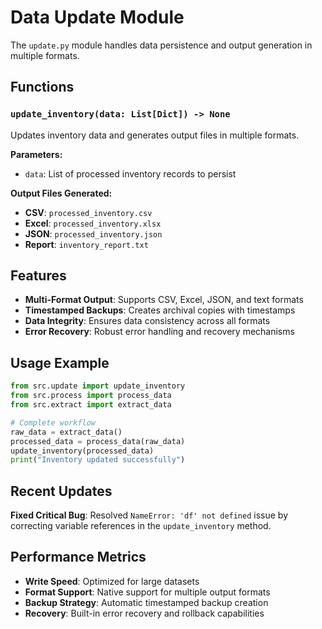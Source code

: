 # Data Update Module

The `update.py` module handles data persistence and output generation in multiple formats.

## Functions

### `update_inventory(data: List[Dict]) -> None`

Updates inventory data and generates output files in multiple formats.

**Parameters:**
- `data`: List of processed inventory records to persist

**Output Files Generated:**
- **CSV**: `processed_inventory.csv`
- **Excel**: `processed_inventory.xlsx`
- **JSON**: `processed_inventory.json`
- **Report**: `inventory_report.txt`

## Features

- **Multi-Format Output**: Supports CSV, Excel, JSON, and text formats
- **Timestamped Backups**: Creates archival copies with timestamps
- **Data Integrity**: Ensures data consistency across all formats
- **Error Recovery**: Robust error handling and recovery mechanisms

## Usage Example

```python
from src.update import update_inventory
from src.process import process_data
from src.extract import extract_data

# Complete workflow
raw_data = extract_data()
processed_data = process_data(raw_data)
update_inventory(processed_data)
print("Inventory updated successfully")
```

## Recent Updates

**Fixed Critical Bug**: Resolved `NameError: 'df' not defined` issue by correcting variable references in the `update_inventory` method.

## Performance Metrics

- **Write Speed**: Optimized for large datasets
- **Format Support**: Native support for multiple output formats
- **Backup Strategy**: Automatic timestamped backup creation
- **Recovery**: Built-in error recovery and rollback capabilities
